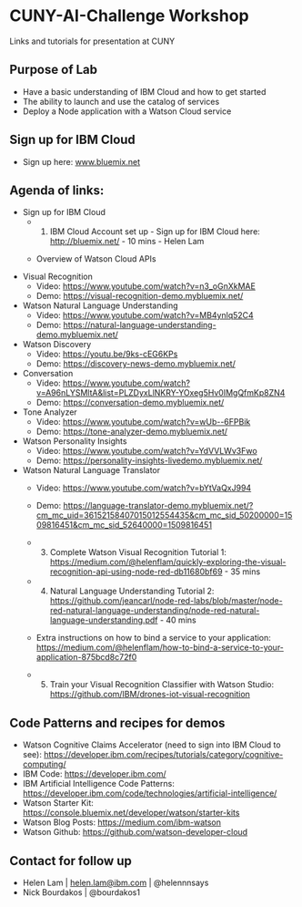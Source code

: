 # CUNY-AI-Challenge Workshop 
Links and tutorials for presentation at CUNY 

## Purpose of Lab

* Have a basic understanding of IBM Cloud and how to get started
* The ability to launch and use the catalog of services
* Deploy a Node application with a Watson Cloud service

## Sign up for IBM Cloud

* Sign up here: www.bluemix.net

## Agenda of links:  
 
* Sign up for IBM Cloud
  * 1. IBM Cloud Account set up - Sign up for IBM Cloud here: http://bluemix.net/ - 10 mins - Helen Lam

  * Overview of Watson Cloud APIs 
* Visual Recognition
  * Video: https://www.youtube.com/watch?v=n3_oGnXkMAE
  * Demo: https://visual-recognition-demo.mybluemix.net/
* Watson Natural Language Understanding
  * Video: https://www.youtube.com/watch?v=MB4ynlq52C4
  * Demo: https://natural-language-understanding-demo.mybluemix.net/ 
* Watson Discovery
  * Video: https://youtu.be/9ks-cEG6KPs
  * Demo: https://discovery-news-demo.mybluemix.net/
* Conversation 
  * Video: https://www.youtube.com/watch?v=A96nLYSMltA&list=PLZDyxLlNKRY-YOxeg5Hv0IMgQfmKp8ZN4
  * Demo: https://conversation-demo.mybluemix.net/
* Tone Analyzer 
  * Video: https://www.youtube.com/watch?v=wUb--6FPBik
  * Demo: https://tone-analyzer-demo.mybluemix.net/
* Watson Personality Insights
  * Video: https://www.youtube.com/watch?v=YdVVLWv3Fwo
  * Demo: https://personality-insights-livedemo.mybluemix.net/
* Watson Natural Language Translator 
  * Video: https://www.youtube.com/watch?v=bYtVaQxJ994 
  * Demo: https://language-translator-demo.mybluemix.net/?cm_mc_uid=36152158407015012554435&cm_mc_sid_50200000=1509816451&cm_mc_sid_52640000=1509816451
 
  * 3. Complete  Watson Visual Recognition Tutorial 1: https://medium.com/@helenflam/quickly-exploring-the-visual-recognition-api-using-node-red-db11680bf69 - 35 mins 

  * 4. Natural Language Understanding Tutorial 2: https://github.com/jeancarl/node-red-labs/blob/master/node-red-natural-language-understanding/node-red-natural-language-understanding.pdf - 40 mins 
  * Extra instructions on how to bind a service to your application: https://medium.com/@helenflam/how-to-bind-a-service-to-your-application-875bcd8c72f0
  
  * 5. Train your Visual Recognition Classifier with Watson Studio: https://github.com/IBM/drones-iot-visual-recognition

## Code Patterns and recipes for demos 

* Watson Cognitive Claims Accelerator (need to sign into IBM Cloud to see): https://developer.ibm.com/recipes/tutorials/category/cognitive-computing/
* IBM Code: https://developer.ibm.com/
* IBM Artificial Intelligence Code Patterns: https://developer.ibm.com/code/technologies/artificial-intelligence/
* Watson Starter Kit: https://console.bluemix.net/developer/watson/starter-kits
* Watson Blog Posts: https://medium.com/ibm-watson
* Watson Github: https://github.com/watson-developer-cloud

## Contact for follow up 

* Helen Lam | helen.lam@ibm.com | @helennnsays
* Nick Bourdakos | @bourdakos1 
